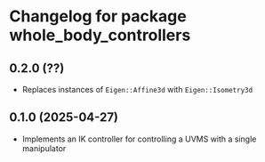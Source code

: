 # Changelog for package whole_body_controllers

## 0.2.0 (??)

- Replaces instances of `Eigen::Affine3d` with `Eigen::Isometry3d`

## 0.1.0 (2025-04-27)

- Implements an IK controller for controlling a UVMS with a single manipulator
